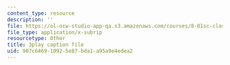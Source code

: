 ```yaml
---
content_type: resource
description: ''
file: https://ol-ocw-studio-app-qa.s3.amazonaws.com/courses/8-01sc-classical-mechanics-fall-2016/907c646910925e87bda1a95a9e4edea2_emrHcqEvXpw.vtt
file_type: application/x-subrip
resourcetype: Other
title: 3play caption file
uid: 907c6469-1092-5e87-bda1-a95a9e4edea2
---
```

